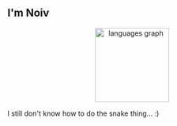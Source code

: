 ## I'm Noiv


<div align="center">
  <img src="https://github-readme-stats.vercel.app/api/top-langs?username=Noivtroivsky&locale=en&hide_title=true&layout=compact&card_width=320&langs_count=5&theme=swift&hide_border=true&order=2" height="150" alt="languages graph"  />
</div>

I still don't know how to do the snake thing... :)

<!--
<img src="https://raw.githubusercontent.com/Noivtroivsky/Noivtroivsky/output/snake.svg" alt="Snake animation" />
-->


